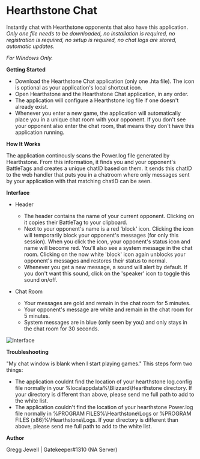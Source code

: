 # Hearthstone Chat
Instantly chat with Hearthstone opponents that also have this application. *Only one file needs to be downloaded, no installation is required, no registration is required, no setup is required, no chat logs are stored, automatic updates.*

*For Windows Only.*

**Getting Started**

* Download the Hearthstone Chat application (only one .hta file). The icon is optional as your application's local shortcut icon.
* Open Hearthstone and the Hearthstone Chat application, in any order.
* The application will configure a Hearthstone log file if one doesn't already exist.
* Whenever you enter a new game, the application will automatically place you in a unique chat room with your opponent. If you don't see your opponent also enter the chat room, that means they don't have this application running.

**How It Works**

The application continously scans the Power.log file generated by Hearthstone. From this information, it finds you and your opponent's BattleTags and creates a unique chatID based on them. It sends this chatID to the web handler that puts you in a chatroom where only messages sent by your application with that matching chatID can be seen.

**Interface**

* Header
  * The header contains the name of your current opponent. Clicking on it copies their BattleTag to your clipboard.
  * Next to your opponent's name is a red 'block' icon. Clicking the icon will temporarily block your opponent's messages (for only this session). When you click the icon, your opponent's status icon and name will become red. You'll also see a system message in the chat room. Clicking on the now white 'block' icon again unblocks your opponent's messages and restores their status to normal.
  * Whenever you get a new message, a sound will alert by default. If you don't want this sound, click on the 'speaker' icon to toggle this sound on/off.

* Chat Room
  * Your messages are gold and remain in the chat room for 5 minutes.
  * Your opponent's message are white and remain in the chat room for 5 minutes.
  * System messages are in blue (only seen by you) and only stays in the chat room for 30 seconds.

![Interface](https://i.imgur.com/yVrs8g9.png)

**Troubleshooting**

"My chat window is blank when I start playing games."
This steps form two things:
* The application couldnt find the location of your hearthstone log.config file normally in your %localappdata%\Blizzard\Hearthstone directory. If your directory is different than above, please send me full path to add to the white list.
* The application couldn't find the location of your hearthstone Power.log file normally in %PROGRAM FILES%\Hearthstone\Logs or %PROGRAM FILES (x86)%\Hearthstone\Logs. If your directory is different than above, please send me full path to add to the white list.

**Author**

Gregg Jewell | Gatekeeper#1310 (NA Server)
